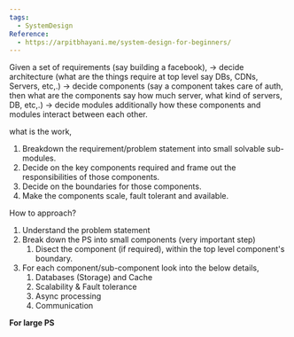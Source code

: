 ```yaml
---
tags:
  - SystemDesign
Reference:
  - https://arpitbhayani.me/system-design-for-beginners/
---
```

Given a set of requirements (say building a facebook),
-> decide architecture (what are the things require at top level say DBs, CDNs, Servers, etc,.)
-> decide components (say a component takes care of auth, then what are the components say how much server, what kind of servers, DB, etc,.)
-> decide modules
additionally how these components and modules interact between each other.

what is the work,
1. Breakdown the requirement/problem statement into small solvable sub-modules.
2. Decide on the key components required and frame out the responsibilities of those components.
3. Decide on the boundaries for those components.
4. Make the components scale, fault tolerant and available.

How to approach?
1. Understand the problem statement
2. Break down the PS into small components (very important step)
	1. Disect the component (if required), within the top level component's boundary.
3. For each component/sub-component look into the below details,
	1. Databases (Storage) and Cache
	2. Scalability & Fault tolerance
	3. Async processing
	4. Communication


**For large PS**